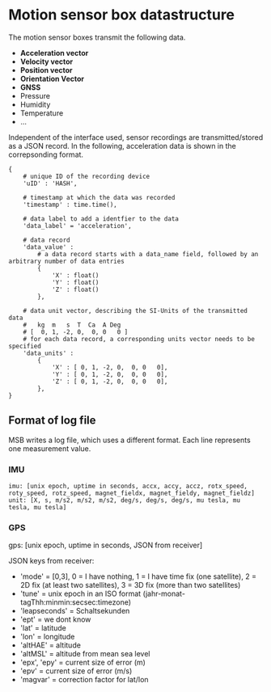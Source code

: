 # Motion sensor box datastructure

The motion sensor boxes transmit the following data. 

- **Acceleration vector**
- **Velocity vector**
- **Position vector**
- **Orientation Vector**
- **GNSS**
- Pressure
- Humidity
- Temperature
- ... 
  
Independent of the interface used, sensor recordings are transmitted/stored as a JSON record. In the following, acceleration data is shown in the correpsonding format. 


```
{
    # unique ID of the recording device
    'uID' : 'HASH',
    
    # timestamp at which the data was recorded
    'timestamp' : time.time(),
    
    # data label to add a identfier to the data
    'data_label' = 'acceleration',

    # data record
    'data_value' : 
        # a data record starts with a data_name field, followed by an arbitrary number of data entries 
        {
            'X' : float()
            'Y' : float()
            'Z' : float()
        },
        
    # data unit vector, describing the SI-Units of the transmitted data        
    #   kg  m   s  T  Ca  A Deg
    # [  0, 1, -2, 0,  0, 0   0 ]
    # for each data record, a corresponding units vector needs to be specified
    'data_units' : 
        {
            'X' : [ 0, 1, -2, 0,  0, 0   0],
            'Y' : [ 0, 1, -2, 0,  0, 0   0],
            'Z' : [ 0, 1, -2, 0,  0, 0   0],
        },
}
```

## Format of log file
MSB writes a log file, which uses a different format.
Each line represents one measurement value.

### IMU
```
imu: [unix epoch, uptime in seconds, accx, accy, accz, rotx_speed, roty_speed, rotz_speed, magnet_fieldx, magnet_fieldy, magnet_fieldz]
unit: [X, s, m/s2, m/s2, m/s2, deg/s, deg/s, deg/s, mu tesla, mu tesla, mu tesla]
```

### GPS
gps: [unix epoch, uptime in seconds, JSON from receiver]

JSON keys from receiver: 
 - 'mode' = [0,3], 0 = I have nothing, 1 = I have time fix (one satellite), 2 = 2D fix (at least two satellites), 3 = 3D fix (more than two satellites)
 - 'tune' = unix epoch in an ISO format (jahr-monat-tagThh:minmin:secsec:timezone)
 - 'leapseconds' = Schaltsekunden
 - 'ept' = we dont know
 - 'lat' = latitude
 - 'lon' = longitude
 - 'altHAE' = altitude
 - 'altMSL' = altitude from mean sea level
 - 'epx', 'epy' = current size of error (m)
 - 'epv' = current size of error (m/s)
 - 'magvar' = correction factor for lat/lon


